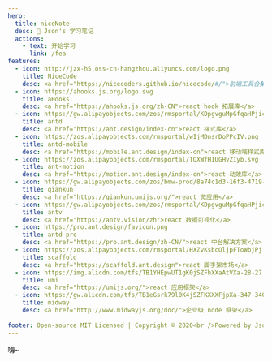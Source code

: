 ```yaml
---
hero:
  title: niceNote
  desc: 💊 Json's 学习笔记
  actions:
    - text: 开始学习
      link: /fea
features:
  - icon: http://jzx-h5.oss-cn-hangzhou.aliyuncs.com/logo.png
    title: NiceCode
    desc: <a href="https://nicecoders.github.io/nicecode/#/">前端工具合集</a>
  - icon: https://ahooks.js.org/logo.svg
    title: aHooks
    desc: <a href="https://ahooks.js.org/zh-CN">react hook 拓展库</a>
  - icon: https://gw.alipayobjects.com/zos/rmsportal/KDpgvguMpGfqaHPjicRK.svg
    title: antd
    desc: <a href="https://ant.design/index-cn">react 样式库</a>
  - icon: https://zos.alipayobjects.com/rmsportal/wIjMDnsrDoPPcIV.png
    title: antd-mobile
    desc: <a href="https://mobile.ant.design/index-cn">react 移动端样式库</a>
  - icon: https://zos.alipayobjects.com/rmsportal/TOXWfHIUGHvZIyb.svg
    title: ant-motion
    desc: <a href="https://motion.ant.design/index-cn">react 动效库</a>
  - icon: https://gw.alipayobjects.com/zos/bmw-prod/8a74c1d3-16f3-4719-be63-15e467a68a24/km0cv8vn_w500_h500.png
    title: qiankun
    desc: <a href="https://qiankun.umijs.org/">react 微应用</a>
  - icon: https://gw.alipayobjects.com/zos/rmsportal/KDpgvguMpGfqaHPjicRK.svg
    title: antv
    desc: <a href="https://antv.vision/zh">react 数据可视化</a>
  - icon: https://pro.ant.design/favicon.png
    title: antd-pro
    desc: <a href="https://pro.ant.design/zh-CN/">react 中台解决方案</a>
  - icon: https://zos.alipayobjects.com/rmsportal/HXZvKsbcQljpFToWbjPj.svg
    title: scaffold
    desc: <a href="https://scaffold.ant.design">react 脚手架市场</a>
  - icon: https://img.alicdn.com/tfs/TB1YHEpwUT1gK0jSZFhXXaAtVXa-28-27.svg
    title: umi
    desc: <a href="https://umijs.org/">react 应用框架</a>
  - icon: https://gw.alicdn.com/tfs/TB1eGsrk79l0K4jSZFKXXXFjpXa-347-340.png
    title: midway
    desc: <a href="http://www.midwayjs.org/doc/">企业级 node 框架</a>
  
footer: Open-source MIT Licensed | Copyright © 2020<br />Powered by Json
---
```


嗨~

